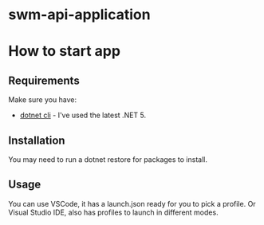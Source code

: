 # swm-api-application
# How to start app

## Requirements

Make sure you have:

-   [dotnet cli](https://dotnet.microsoft.com/download) - I've used the latest .NET 5.

## Installation

You may need to run a dotnet restore for packages to install.

## Usage
You can use VSCode, it has a launch.json ready for you to pick a profile.
Or Visual Studio IDE, also has profiles to launch in different modes.
